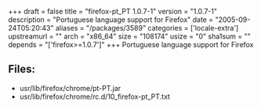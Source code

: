 +++
draft = false
title = "firefox-pt_PT 1.0.7-1"
version = "1.0.7-1"
description = "Portuguese language support for Firefox"
date = "2005-09-24T05:20:43"
aliases = "/packages/3589"
categories = ['locale-extra']
upstreamurl = ""
arch = "x86_64"
size = "108174"
usize = "0"
sha1sum = ""
depends = "['firefox>=1.0.7']"
+++
Portuguese language support for Firefox

## Files: 
* usr/lib/firefox/chrome/pt-PT.jar
* usr/lib/firefox/chrome/rc.d/10_firefox-pt_PT.txt
